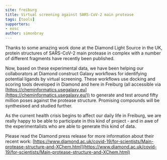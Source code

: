 ```yaml
---
site: freiburg
title: Virtual screening against SARS-CoV-2 main protease
tags: [tools]
supporters:
- eosc
author: simonbray
---
```


Thanks to some amazing work done at the Diamond Light Source in the UK, protein structures of SARS-CoV-2 main protease in complex with a number of different fragments have recently been published. 

Now, based on these experimental data, we have been helping our collaborators at Diamond construct Galaxy workflows for identifying potential ligands by virtual screening. These workflows use docking and scoring tools developed in Diamond and here in Freiburg (all accessible via [https://cheminformatics.usegalaxy.eu](https://cheminformatics.usegalaxy.eu/)) to generate and test around fifty million poses against the protease structure. Promising compounds will be synthesised and studied further.

As the current health crisis begins to affect our daily life in Freiburg, we are really happy to be able to participate in this kind of project - and in awe of the experimentalists who are able to generate this kind of data.

Please read the Diamond press release for more information about their recent work: [https://www.diamond.ac.uk/covid-19/for-scientists/Main-protease-structure-and-XChem.html](https://www.diamond.ac.uk/covid-19/for-scientists/Main-protease-structure-and-XChem.html)
